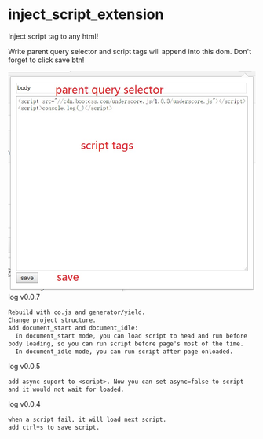 # inject_script_extension

Inject script tag to any html!

Write parent query selector and script tags will append into this dom.
Don't forget to click save btn!

![](https://github.com/fgfg163/inject_script_extension/blob/master/README/example.jpg?raw=true)
log v0.0.7
```
Rebuild with co.js and generator/yield.
Change project structure.
Add document_start and document_idle:
  In document_start mode, you can load script to head and run before body loading, so you can run script before page's most of the time.
  In document_idle mode, you can run script after page onloaded.

```
log v0.0.5
```
add async suport to <script>. Now you can set async=false to script and it would not wait for loaded.

```

log v0.0.4
```
when a script fail, it will load next script.
add ctrl+s to save script.

```